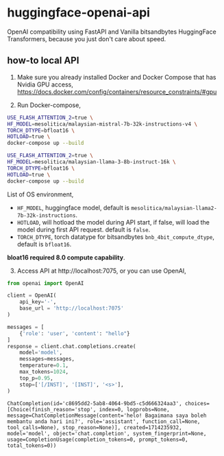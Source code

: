 # huggingface-openai-api

OpenAI compatibility using FastAPI and Vanilla bitsandbytes HuggingFace Transformers, because you just don't care about speed.

## how-to local API

1. Make sure you already installed Docker and Docker Compose that has Nvidia GPU access, https://docs.docker.com/config/containers/resource_constraints/#gpu

2. Run Docker-compose,

```bash
USE_FLASH_ATTENTION_2=true \
HF_MODEL=mesolitica/malaysian-mistral-7b-32k-instructions-v4 \
TORCH_DTYPE=bfloat16 \
HOTLOAD=true \
docker-compose up --build
```

```bash
USE_FLASH_ATTENTION_2=true \
HF_MODEL=mesolitica/malaysian-llama-3-8b-instruct-16k \
TORCH_DTYPE=bfloat16 \
HOTLOAD=true \
docker-compose up --build
```

List of OS environment,

- `HF_MODEL`, huggingface model, default is `mesolitica/malaysian-llama2-7b-32k-instructions`.
- `HOTLOAD`, will hotload the model during API start, if false, will load the model during first API request. default is `false`.
- `TORCH_DTYPE`, torch datatype for bitsandbytes `bnb_4bit_compute_dtype`, default is `bfloat16`.

**bloat16 required 8.0 compute capability**.

3. Access API at http://localhost:7075, or you can use OpenAI,

```python
from openai import OpenAI

client = OpenAI(
    api_key='-',
    base_url = 'http://localhost:7075'
)

messages = [
    {'role': 'user', 'content': "hello"}
]
response = client.chat.completions.create(
    model='model',
    messages=messages,
    temperature=0.1,
    max_tokens=1024,
    top_p=0.95,
    stop=['[/INST]', '[INST]', '<s>'],
)
```

```
ChatCompletion(id='c8695dd2-5ab8-4064-9bd5-c5d666324aa3', choices=[Choice(finish_reason='stop', index=0, logprobs=None, message=ChatCompletionMessage(content='helo! Bagaimana saya boleh membantu anda hari ini?', role='assistant', function_call=None, tool_calls=None), stop_reason=None)], created=1714235932, model='model', object='chat.completion', system_fingerprint=None, usage=CompletionUsage(completion_tokens=0, prompt_tokens=0, total_tokens=0))
```